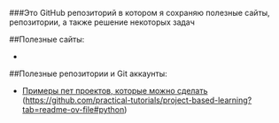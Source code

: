 ###Это GitHub репозиторий в котором я сохраняю полезные сайты, репозитории, а также решение некоторых задач


##Полезные сайты:

-

##Полезные репозитории и Git аккаунты:

- [Примеры пет проектов, которые можно сделать](https://github.com/practical-tutorials/project-based-learning?tab=readme-ov-file#python)
(https://github.com/practical-tutorials/project-based-learning?tab=readme-ov-file#python)

